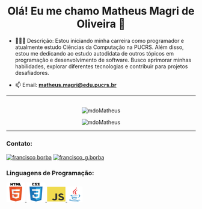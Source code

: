 <h1 align="center"> Olá! Eu me chamo Matheus Magri de Oliveira 👋</h1>

- 👨🏻‍💼 Descrição: Estou iniciando minha carreira como programador e atualmente estudo Ciências da Computação na PUCRS. Além disso, estou me dedicando ao estudo autodidata de outros tópicos em programação e desenvolvimento de software. Busco aprimorar minhas habilidades, explorar diferentes tecnologias e contribuir para projetos desafiadores.

- 📫 Email: **matheus.magri@edu.pucrs.br**

****

<p align="center" style="margin-top:30px">
  <img src="https://github-readme-stats.vercel.app/api/top-langs?username=matheusmopucrs&show_icons=true&theme=dracula&locale=en&layout=compact" alt="mdoMatheus" />
</p>

<p align="center">
  <img src="https://github-readme-stats.vercel.app/api?username=matheusmopucrs&show_icons=true&theme=dracula&locale=en" alt="mdoMatheus" />
</p>

****



<h3 align="left">Contato:</h3>
<p align="left">
<a href="https://www.linkedin.com/in/matheus-magri-de-oliveira-3939982a9/" target="blank"><img align="center" src="https://raw.githubusercontent.com/rahuldkjain/github-profile-readme-generator/master/src/images/icons/Social/linked-in-alt.svg" alt="francisco borba" height="30" width="40" /></a>
<a href="https://www.instagram.com/matheus_md0/" target="blank"><img align="center" src="https://raw.githubusercontent.com/rahuldkjain/github-profile-readme-generator/master/src/images/icons/Social/instagram.svg" alt="francisco_g.borba" height="30" width="40" /></a>
</p>

<h3 align="left">Linguagens de Programação:</h3>
<p align="left"> <a href="https://www.w3.org/html/" target="_blank" rel="noreferrer"> <img src="https://raw.githubusercontent.com/devicons/devicon/master/icons/html5/html5-original-wordmark.svg" alt="html5" width="50" height="50"/> <a href="https://www.w3schools.com/css/" target="_blank" rel="noreferrer"> <img src="https://raw.githubusercontent.com/devicons/devicon/master/icons/css3/css3-original-wordmark.svg" alt="css3" width="50" height="50"/> </a> <a href="https://developer.mozilla.org/en-US/docs/Web/JavaScript" target="_blank" rel="noreferrer"> <img src="https://raw.githubusercontent.com/devicons/devicon/master/icons/javascript/javascript-original.svg" alt="javascript" width="50" height="40"/> <a href="https://www.java.com" target="_blank" rel="noreferrer"> <img src="https://raw.githubusercontent.com/devicons/devicon/master/icons/java/java-original.svg" alt="java" width="40" height="40"/>


